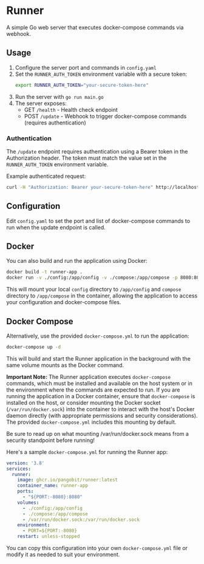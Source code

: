 # Runner

A simple Go web server that executes docker-compose commands via webhook.

## Usage

1. Configure the server port and commands in `config.yaml`
2. Set the `RUNNER_AUTH_TOKEN` environment variable with a secure token:
   ```bash
   export RUNNER_AUTH_TOKEN="your-secure-token-here"
   ```
3. Run the server with `go run main.go`
4. The server exposes:
   - GET `/health` - Health check endpoint
   - POST `/update` - Webhook to trigger docker-compose commands (requires authentication)

### Authentication

The `/update` endpoint requires authentication using a Bearer token in the Authorization header. The token must match the value set in the `RUNNER_AUTH_TOKEN` environment variable.

Example authenticated request:
```bash
curl -H "Authorization: Bearer your-secure-token-here" http://localhost:8080/update
```

## Configuration

Edit `config.yaml` to set the port and list of docker-compose commands to run when the update endpoint is called.

## Docker

You can also build and run the application using Docker:

```bash
docker build -t runner-app .
docker run -v ./config:/app/config -v ./compose:/app/compose -p 8080:8080 runner-app
```

This will mount your local `config` directory to `/app/config` and `compose` directory to `/app/compose` in the container, allowing the application to access your configuration and docker-compose files.

## Docker Compose

Alternatively, use the provided `docker-compose.yml` to run the application:

```bash
docker-compose up -d
```

This will build and start the Runner application in the background with the same volume mounts as the Docker command.

**Important Note:** The Runner application executes `docker-compose` commands, which must be installed and available on the host system or in the environment where the commands are expected to run. If you are running the application in a Docker container, ensure that `docker-compose` is installed on the host, or consider mounting the Docker socket (`/var/run/docker.sock`) into the container to interact with the host's Docker daemon directly (with appropriate permissions and security considerations). The provided `docker-compose.yml` includes this mounting by default.

Be sure to read up on what mounting /var/run/docker.sock means from a security standpoint before running!

Here's a sample `docker-compose.yml` for running the Runner app:

```yaml
version: '3.8'
services:
  runner:
    image: ghcr.io/pangobit/runner:latest
    container_name: runner-app
    ports:
      - "${PORT:-8080}:8080"
    volumes:
      - ./config:/app/config
      - ./compose:/app/compose
      - /var/run/docker.sock:/var/run/docker.sock
    environment:
      - PORT=${PORT:-8080}
    restart: unless-stopped
```

You can copy this configuration into your own `docker-compose.yml` file or modify it as needed to suit your environment. 